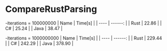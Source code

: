 # CompareRustParsing

-iterations = 100000000
| Name | Time[s] |
| ---- | ------: |
| Rust |   22.86 |
| C#   |   25.24 |
| Java |   38.47 |


-iterations = 1000000000
| Name | Time[s] |
| ---- | ------: |
| Rust |  229.44 |
| C#   |  242.29 |
| Java |  378.90 |